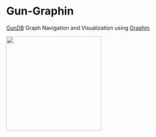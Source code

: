# Gun-Graphin 
[GunDB](https://github.com/amark/gun) Graph Navigation and Visualization using [Graphin](https://github.com/antvis/Graphin)

<img src="https://i.imgur.com/sXlM6Dv.gif" height=250>


